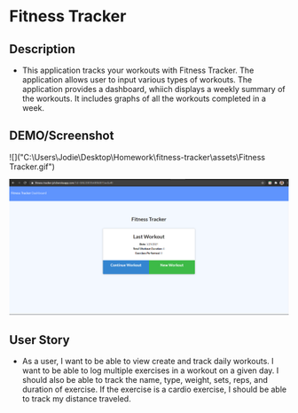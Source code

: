 # Fitness Tracker
## Description

* This application tracks your workouts with Fitness Tracker. The application allows user to input various types of workouts. The application provides a dashboard, whiich displays a weekly summary  of the workouts. It includes graphs of all the workouts completed in a week.

## DEMO/Screenshot

![]("C:\Users\Jodie\Desktop\Homework\fitness-tracker\assets\Fitness Tracker.gif")

<img src="assets\fitness-tracker.PNG">



## User Story

* As a user, I want to be able to view create and track daily workouts. I want to be able to log multiple exercises in a workout on a given day. I should also be able to track the name, type, weight, sets, reps, and duration of exercise. If the exercise is a cardio exercise, I should be able to track my distance traveled.
